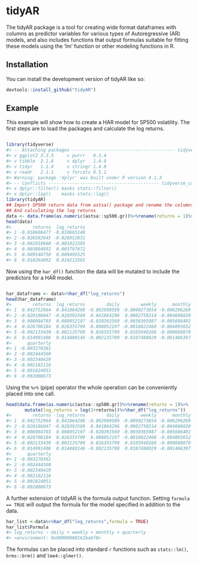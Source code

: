 
<!-- README.md is generated from README.Rmd. Please edit that file -->

# tidyAR

<!-- badges: start -->
<!-- badges: end -->

The tidyAR package is a tool for creating wide format dataframes with
columns as predictor variables for various types of Autoregressive (AR)
models, and also includes functions that output formulas suitable for
fitting these models using the ‘lm’ function or other modeling functions
in R.

## Installation

You can install the development version of tidyAR like so:

``` r
devtools::install_github("tidyAR")
```

## Example

This example will show how to create a HAR model for SP500 volatility.
The first steps are to load the packages and calculate the log returns.

``` r

library(tidyverse)
#> -- Attaching packages --------------------------------------- tidyverse 1.3.1 --
#> v ggplot2 3.3.5     v purrr   0.3.4
#> v tibble  3.1.6     v dplyr   1.0.9
#> v tidyr   1.1.4     v stringr 1.4.0
#> v readr   2.1.1     v forcats 0.5.1
#> Warning: package 'dplyr' was built under R version 4.1.3
#> -- Conflicts ------------------------------------------ tidyverse_conflicts() --
#> x dplyr::filter() masks stats::filter()
#> x dplyr::lag()    masks stats::lag()
library(tidyAR)
## Import SP500 return data from astsa() package and rename the columns
## And calculating the log returns
data <- data.frame(as.numeric(astsa::sp500.gr))%>%rename(returns = 1)%>%mutate(log_returns = log(1+returns))
head(data)
#>        returns  log_returns
#> 1 -0.010608477 -0.010665148
#> 2 -0.026592845 -0.026952831
#> 3 -0.001919660 -0.001921505
#> 4  0.003804892  0.003797672
#> 5  0.009540750  0.009495525
#> 6  0.010264892  0.010212565
```

Now using the `har_df()` function the data will be mutated to include
the predictors for a HAR model.

``` r

har_dataframe <- data%>%har_df("log_returns")
head(har_dataframe)
#>        returns  log_returns        daily        weekly      monthly
#> 1  0.042752964  0.041864296 -0.002909589 -0.0090273854 -0.006296269
#> 2 -0.020186047 -0.020392569  0.041864296  0.0002758314 -0.004608020
#> 3  0.008084703  0.008052197 -0.020392569 -0.0059365987 -0.005686401
#> 4  0.026706184  0.026355799  0.008052197 -0.0018022460 -0.004093652
#> 5 -0.002133430 -0.002135709  0.026355799  0.0105940268 -0.000688870
#> 6  0.014991406  0.014880146 -0.002135709  0.0107488029 -0.001486397
#>      quarterly
#> 1 -0.003278361
#> 2 -0.002444560
#> 3 -0.002340429
#> 4 -0.002182116
#> 5 -0.001824051
#> 6 -0.002008673
```

Using the `%>%` (pipe) operator the whole operation can be conveniently
placed into one call.

``` r
head(data.frame(as.numeric(astsa::sp500.gr))%>%rename(returns = 1)%>%
       mutate(log_returns = log(1+returns))%>%har_df("log_returns"))
#>        returns  log_returns        daily        weekly      monthly
#> 1  0.042752964  0.041864296 -0.002909589 -0.0090273854 -0.006296269
#> 2 -0.020186047 -0.020392569  0.041864296  0.0002758314 -0.004608020
#> 3  0.008084703  0.008052197 -0.020392569 -0.0059365987 -0.005686401
#> 4  0.026706184  0.026355799  0.008052197 -0.0018022460 -0.004093652
#> 5 -0.002133430 -0.002135709  0.026355799  0.0105940268 -0.000688870
#> 6  0.014991406  0.014880146 -0.002135709  0.0107488029 -0.001486397
#>      quarterly
#> 1 -0.003278361
#> 2 -0.002444560
#> 3 -0.002340429
#> 4 -0.002182116
#> 5 -0.001824051
#> 6 -0.002008673
```

A further extension of tidyAR is the formula output function. Setting
`formula == TRUE` will output the formula for the model specified in
addition to the data.

``` r
har_list <-data%>%har_df("log_returns",formula = TRUE)
har_list$Formula
#> log_returns ~ daily + weekly + monthly + quarterly
#> <environment: 0x00000000162ba6f8>
```

The formulas can be placed into standard `r` functions such as
`stats::lm()`, `brms::brm()` and `lme4::glmer()`.
